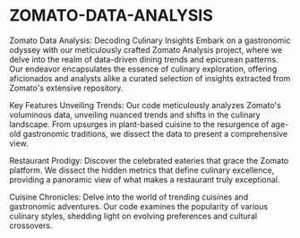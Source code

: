  # ZOMATO-DATA-ANALYSIS
Zomato Data Analysis: Decoding Culinary Insights
Embark on a gastronomic odyssey with our meticulously crafted Zomato Analysis project, where we delve into the realm of data-driven dining trends and epicurean patterns. Our endeavor encapsulates the essence of culinary exploration, offering aficionados and analysts alike a curated selection of insights extracted from Zomato's extensive repository.

Key Features
Unveiling Trends: Our code meticulously analyzes Zomato's voluminous data, unveiling nuanced trends and shifts in the culinary landscape. From upsurges in plant-based cuisine to the resurgence of age-old gastronomic traditions, we dissect the data to present a comprehensive view.

Restaurant Prodigy: Discover the celebrated eateries that grace the Zomato platform. We dissect the hidden metrics that define culinary excellence, providing a panoramic view of what makes a restaurant truly exceptional.

Cuisine Chronicles: Delve into the world of trending cuisines and gastronomic adventures. Our code examines the popularity of various culinary styles, shedding light on evolving preferences and cultural crossovers.

